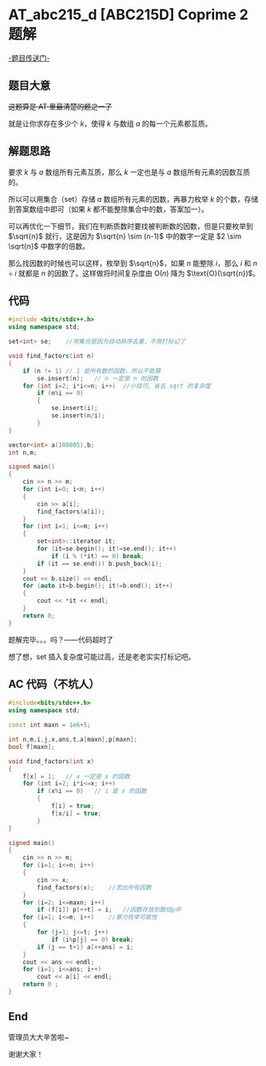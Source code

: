 # AT_abc215_d [ABC215D] Coprime 2 题解

[-题目传送门-](https://www.luogu.com.cn/problem/AT_abc215_d)

## 题目大意

~~这题算是 AT 里最清楚的题之一了~~

就是让你求存在多少个 $k$，使得 $k$ 与数组 $a$ 的每一个元素都互质。

## 解题思路

要求 $k$ 与 $a$ 数组所有元素互质，那么 $k$ 一定也是与 $a$ 数组所有元素的因数互质的。

所以可以用集合（set）存储 $a$ 数组所有元素的因数，再暴力枚举 $k$ 的个数，存储到答案数组中即可（如果 $k$ 都不能整除集合中的数，答案加一）。

可以再优化一下细节，我们在判断质数时要找被判断数的因数，但是只要枚举到 $\sqrt{n}$ 就行，这是因为 $\sqrt{n} \sim (n-1)$ 中的数字一定是 $2 \sim \sqrt{n}$ 中数字的倍数。

那么找因数的时候也可以这样，枚举到 $\sqrt{n}$，如果 $n$ 能整除 $i$，那么 $i$ 和 $n \div i$ 就都是 $n$ 的因数了。这样做将时间复杂度由 $\text{O}(n)$ 降为 $\text{O}(\sqrt{n})$。

## 代码

```cpp
#include <bits/stdc++.h>
using namespace std;

set<int> se;	//用集合是因为自动排序去重，不用打标记了

void find_factors(int n)
{
	if (n != 1)	// 1 是所有数的因数，所以不能算
		se.insert(n);	// n 一定是 n 的因数
	for (int i=2; i*i<=n; i++)	//小技巧，省去 sqrt 的复杂度
		if (n%i == 0)
		{
			se.insert(i);
			se.insert(n/i);
		}
}

vector<int> a(100005),b;
int n,m;

signed main()
{
	cin >> n >> m;
	for (int i=0; i<n; i++)
	{
		cin >> a[i];
		find_factors(a[i]);
	}
	for (int i=1; i<=m; i++)
	{
		set<int>::iterator it;
		for (it=se.begin(); it!=se.end(); it++)
			if (i % (*it) == 0)	break;
		if (it == se.end())	b.push_back(i);
	}
	cout << b.size() << endl;
	for (auto it=b.begin(); it!=b.end(); it++)
	{
		cout << *it << endl;
	}
	return 0;
}
```

题解完毕。。。吗？——代码超时了

想了想，set 插入复杂度可能过高，还是老老实实打标记吧。

## AC 代码（不坑人）

```cpp
#include<bits/stdc++.h>
using namespace std;

const int maxn = 1e6+5;

int n,m,i,j,x,ans,t,a[maxn],p[maxn];
bool f[maxn];

void find_factors(int x)
{
	f[x] = 1;	// x 一定是 x 的因数 
	for (int i=2; i*i<=x; i++)
		if (x%i == 0)	// i 是 x 的因数 
		{
			f[i] = true;
			f[x/i] = true;
		}
}

signed main()
{
	cin >> n >> m;
	for (i=1; i<=n; i++)
	{
		cin >> x;
		find_factors(x);	//求出所有因数 
	}
	for (i=2; i<=maxn; i++)
		if (f[i]) p[++t] = i;	//因数存放到数组p中 
	for (i=1; i<=m; i++)	//暴力枚举可能性 
	{
		for (j=1; j<=t; j++)
			if (i%p[j] == 0) break;
		if (j == t+1) a[++ans] = i; 
	}
	cout << ans << endl;
	for (i=1; i<=ans; i++)
		cout << a[i] << endl;
	return 0 ;
}
```

End
------------

管理员大大辛苦啦~

谢谢大家！